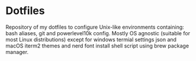# Dotfiles
Repository of my dotfiles to configure Unix-like environments containing: bash aliases, git and powerlevel10k 
config. Mostly OS agnostic (suitable for most Linux distributions) except for windows termial settings json and macOS iterm2 themes and nerd font install shell script using brew package manager.
